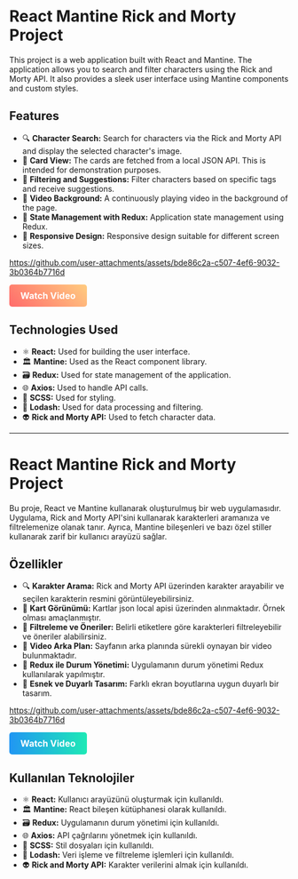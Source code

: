 # React Mantine Rick and Morty Project

This project is a web application built with React and Mantine. The application allows you to search and filter characters using the Rick and Morty API. It also provides a sleek user interface using Mantine components and custom styles.

## Features

- 🔍 **Character Search:** Search for characters via the Rick and Morty API and display the selected character's image.
- 📝 **Card View:** The cards are fetched from a local JSON API. This is intended for demonstration purposes.
- 📜 **Filtering and Suggestions:** Filter characters based on specific tags and receive suggestions.
- 🎥 **Video Background:** A continuously playing video in the background of the page.
- 🔄 **State Management with Redux:** Application state management using Redux.
- 📱 **Responsive Design:** Responsive design suitable for different screen sizes.

  
https://github.com/user-attachments/assets/bde86c2a-c507-4ef6-9032-3b0364b7716d




<a href="https://drive.google.com/file/d/1eexFUT6UfnL5CwJJi1gBxpiimwUdIJFF/view?usp=sharing" style="display: inline-block; padding: 10px 20px; font-size: 16px; font-weight: bold; color: white; background: linear-gradient(45deg, #ff6b6b, #ffcc80); border-radius: 5px; text-decoration: none;">Watch Video</a>

## Technologies Used

- ⚛️ **React:** Used for building the user interface.
- 🏛️ **Mantine:** Used as the React component library.
- 🗃️ **Redux:** Used for state management of the application.
- 🌐 **Axios:** Used to handle API calls.
- 🎨 **SCSS:** Used for styling.
- 🔄 **Lodash:** Used for data processing and filtering.
- 👽 **Rick and Morty API:** Used to fetch character data.
---
# React Mantine Rick and Morty Project

Bu proje, React ve Mantine kullanarak oluşturulmuş bir web uygulamasıdır. Uygulama, Rick and Morty API'sini kullanarak karakterleri aramanıza ve filtrelemenize olanak tanır. Ayrıca, Mantine bileşenleri ve bazı özel stiller kullanarak zarif bir kullanıcı arayüzü sağlar.

## Özellikler

- 🔍 **Karakter Arama:** Rick and Morty API üzerinden karakter arayabilir ve seçilen karakterin resmini görüntüleyebilirsiniz.
- 📝 **Kart Görünümü:** Kartlar json local apisi üzerinden alınmaktadır. Örnek olması amaçlanmıştır.
- 📜 **Filtreleme ve Öneriler:** Belirli etiketlere göre karakterleri filtreleyebilir ve öneriler alabilirsiniz.
- 🎥 **Video Arka Plan:** Sayfanın arka planında sürekli oynayan bir video bulunmaktadır.
- 🔄 **Redux ile Durum Yönetimi:** Uygulamanın durum yönetimi Redux kullanılarak yapılmıştır.
- 📱 **Esnek ve Duyarlı Tasarım:** Farklı ekran boyutlarına uygun duyarlı bir tasarım.


https://github.com/user-attachments/assets/bde86c2a-c507-4ef6-9032-3b0364b7716d

<a href="https://drive.google.com/file/d/1eexFUT6UfnL5CwJJi1gBxpiimwUdIJFF/view?usp=sharing" target="_blank" style="display: inline-block; padding: 10px 20px; font-size: 16px; font-weight: bold; color: white; background: linear-gradient(90deg, rgba(33,150,243,1) 0%, rgba(30,233,182,1) 100%); border-radius: 5px; text-decoration: none;">Watch Video</a>


## Kullanılan Teknolojiler

- ⚛️ **React:** Kullanıcı arayüzünü oluşturmak için kullanıldı.
- 🏛️ **Mantine:** React bileşen kütüphanesi olarak kullanıldı.
- 🗃️ **Redux:** Uygulamanın durum yönetimi için kullanıldı.
- 🌐 **Axios:** API çağrılarını yönetmek için kullanıldı.
- 🎨 **SCSS:** Stil dosyaları için kullanıldı.
- 🔄 **Lodash:** Veri işleme ve filtreleme işlemleri için kullanıldı.
- 👽 **Rick and Morty API:** Karakter verilerini almak için kullanıldı.
